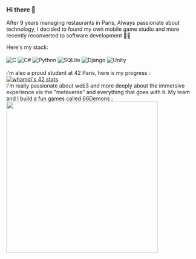 ### Hi there 👋

After 9 years managing restaurants in Paris,
Always passionate about technology, I decided to found my own mobile game studio and more recently reconverted to software development 🧑‍💻

Here's my stack: <br><br>
![C](https://img.shields.io/badge/c-%2300599C.svg?style=for-the-badge&logo=c&logoColor=white)
![C#](https://img.shields.io/badge/c%23-%23239120.svg?style=for-the-badge&logo=csharp&logoColor=white)
![Python](https://img.shields.io/badge/python-3670A0?style=for-the-badge&logo=python&logoColor=ffdd54)
![SQLite](https://img.shields.io/badge/sqlite-%2307405e.svg?style=for-the-badge&logo=sqlite&logoColor=white)
![Django](https://img.shields.io/badge/django-%23092E20.svg?style=for-the-badge&logo=django&logoColor=white)
![Unity](https://img.shields.io/badge/unity-%23000000.svg?style=for-the-badge&logo=unity&logoColor=white)
<br><br>
i'm also a proud student at 42 Paris, here is my progress :<br>
<a href="https://github.com/oakoudad/badge42"><img src="https://badge.mediaplus.ma/landscapes/whamdi?1337Badge=off&UM6P=off" alt="whamdi's 42 stats" /></a>
<br>
I'm really passionate about web3 and more deeply about the immersive experience via the "metaverse" and everything that goes with it.
My team and I build a fun games called 66Demons : <br>
<img src="https://play-lh.googleusercontent.com/a9fOlP-UXKO9iEYSbmD5Io4ffhzCfceTc3T9q36-WuMrozqbgwuEd06irws8OewYVA=w5120-h2880-rw" 
     width="400" 
     height="400" />

